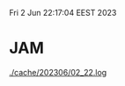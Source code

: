 Fri  2 Jun 22:17:04 EEST 2023
# JAM
<a href='./cache/202306/02_22.log'>./cache/202306/02_22.log</a>
